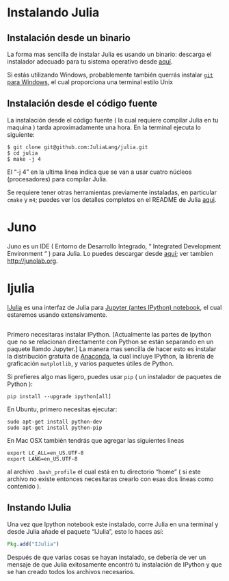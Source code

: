 # Instalando Julia

## Instalación desde un binario

La forma mas sencilla de instalar Julia es usando un binario: descarga el instalador adecuado para tu sistema operativo desde [aquí](http://julialang.org/downloads/).

Si estás utilizando Windows, probablemente también querrás instalar [`git` para Windows](https://msysgit.github.io/), el cual proporciona una terminal estilo Unix

## Instalación desde el código fuente

La instalación desde el código fuente ( la cual requiere compilar Julia en tu maquina ) tarda aproximadamente una hora.
En la terminal ejecuta lo siguiente:

```
$ git clone git@github.com:JuliaLang/julia.git
$ cd julia
$ make -j 4
```
El “-j 4” en la ultima linea indica que se van a usar cuatro núcleos (procesadores) para compilar Julia.

Se requiere tener otras herramientas previamente instaladas, en particular `cmake` y `m4`; puedes ver los detalles completos en el  README de Julia [aqui](https://github.com/JuliaLang/julia).

# Juno

Juno es un IDE ( Entorno de Desarrollo Integrado, “ Integrated Development Environment “ ) para Julia. Lo puedes descargar desde  [aquí](http://julialang.org/downloads/); ver tambien <http://junolab.org>.

# Ijulia

[IJulia](https://github.com/JuliaLang/IJulia.jl) es una interfaz de Julia para   [Jupyter (antes IPython) notebook](http://ipython.org/), el cual estaremos usando extensivamente.

##

Primero necesitaras instalar IPython. [Actualmente las partes de Ipython que no se relacionan directamente con Python se están separando en un paquete llamdo Jupyter.] La manera mas sencilla de hacer esto es instalar la distribución gratuita de [Anaconda](http://continuum.io/downloads), la cual incluye IPython, la librería de graficación `matplotlib`, y varios paquetes útiles de Python.

Si prefieres algo mas ligero, puedes usar `pip` ( un instalador de paquetes de Python ):

```
pip install --upgrade ipython[all]
```
En Ubuntu, primero necesitas ejecutar: 
```
sudo apt-get install python-dev
sudo apt-get install python-pip
```
En Mac OSX también tendrás que agregar las siguientes lineas
```
export LC_ALL=en_US.UTF-8
export LANG=en_US.UTF-8
```
al archivo `.bash_profile` el cual está en tu directorio “home” ( si este archivo no existe entonces necesitaras crearlo con esas dos lineas como contenido ).

## Instando IJulia

Una vez que Ipython notebook este instalado, corre Julia en una terminal y desde Julia añade el paquete “IJulia”, esto lo haces así:


```julia
Pkg.add("IJulia")
```
Después de que varias cosas se hayan instalado, se debería de ver un mensaje de que Julia exitosamente encontró tu instalación de IPython y que se han creado todos los archivos necesarios.
